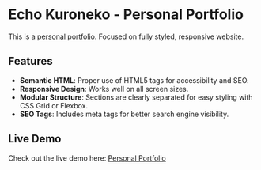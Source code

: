 # Echo Kuroneko - Personal Portfolio

This is a [personal portfolio](https://roadmap.sh/projects/portfolio-website). Focused on fully styled, responsive website.

## Features
- **Semantic HTML**: Proper use of HTML5 tags for accessibility and SEO.
- **Responsive Design**: Works well on all screen sizes.
- **Modular Structure**: Sections are clearly separated for easy styling with CSS Grid or Flexbox.
- **SEO Tags**: Includes meta tags for better search engine visibility.

## Live Demo

Check out the live demo here: [Personal Portfolio](https://echokuroneko.github.io/roadmap.sh/Frontend-Projects/03-personal-portfolio/)
